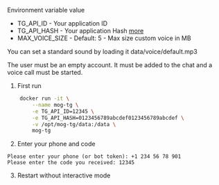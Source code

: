 Environment variable value

- TG_API_ID - Your application ID
- TG_API_HASH - Your application Hash [more](https://docs.telethon.dev/en/stable/basic/signing-in.html)
- MAX_VOICE_SIZE - Default: 5 - Max size custom voice in MB

You can set a standard sound by loading it data/voice/default.mp3

The user must be an empty account. It must be added to the chat and a voice call must be started.

1. First run
```bash
    docker run -it \
        --name mog-tg \
        -e TG_API_ID=12345 \
        -e TG_API_HASH=0123456789abcdef0123456789abcdef \
        -v /opt/mog-tg/data:/data \
        mog-tg
```

2. Enter your phone and code
```
Please enter your phone (or bot token): +1 234 56 78 901
Please enter the code you received: 12345
```

3. Restart without interactive mode
